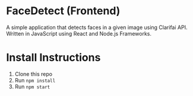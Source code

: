 # FaceDetect (Frontend)

A simple application that detects faces in a given image using Clarifai API.
Written in JavaScript using React and Node.js Frameworks.

Install Instructions
====================
1. Clone this repo
2. Run `npm install`
3. Run `npm start`
